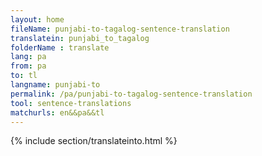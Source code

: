 ```yaml
---
layout: home
fileName: punjabi-to-tagalog-sentence-translation
translatein: punjabi_to_tagalog
folderName : translate
lang: pa
from: pa
to: tl
langname: punjabi-to
permalink: /pa/punjabi-to-tagalog-sentence-translation
tool: sentence-translations
matchurls: en&&pa&&tl
---
```

{% include section/translateinto.html %}
